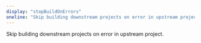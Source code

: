 ```yaml
---
display: "stopBuildOnErrors"
oneline: "Skip building downstream projects on error in upstream project."
---
```

Skip building downstream projects on error in upstream project.
 
